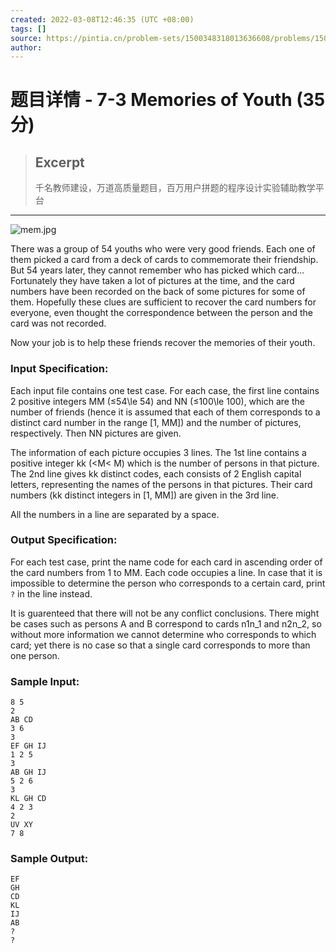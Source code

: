 ```yaml
---
created: 2022-03-08T12:46:35 (UTC +08:00)
tags: []
source: https://pintia.cn/problem-sets/1500348318013636608/problems/1500348383269396480
author: 
---
```


# 题目详情 - 7-3 Memories of Youth (35 分)

> ## Excerpt
> 千名教师建设，万道高质量题目，百万用户拼题的程序设计实验辅助教学平台

---
![mem.jpg](https://images.ptausercontent.com/c1ff10b4-f1ce-41f4-9c79-777d47916eea.jpg)

There was a group of 54 youths who were very good friends. Each one of them picked a card from a deck of cards to commemorate their friendship. But 54 years later, they cannot remember who has picked which card... Fortunately they have taken a lot of pictures at the time, and the card numbers have been recorded on the back of some pictures for some of them. Hopefully these clues are sufficient to recover the card numbers for everyone, even thought the correspondence between the person and the card was not recorded.

Now your job is to help these friends recover the memories of their youth.

### Input Specification:

Each input file contains one test case. For each case, the first line contains 2 positive integers MM (≤54\\le 54) and NN (≤100\\le 100), which are the number of friends (hence it is assumed that each of them corresponds to a distinct card number in the range \[1, MM\]) and the number of pictures, respectively. Then NN pictures are given.

The information of each picture occupies 3 lines. The 1st line contains a positive integer kk (<M< M) which is the number of persons in that picture. The 2nd line gives kk distinct codes, each consists of 2 English capital letters, representing the names of the persons in that pictures. Their card numbers (kk distinct integers in \[1, MM\]) are given in the 3rd line.

All the numbers in a line are separated by a space.

### Output Specification:

For each test case, print the name code for each card in ascending order of the card numbers from 1 to MM. Each code occupies a line. In case that it is impossible to determine the person who corresponds to a certain card, print `?` in the line instead.

It is guarenteed that there will not be any conflict conclusions. There might be cases such as persons A and B correspond to cards n1n\_1 and n2n\_2, so without more information we cannot determine who corresponds to which card; yet there is no case so that a single card corresponds to more than one person.

### Sample Input:

```
8 5
2
AB CD
3 6
3
EF GH IJ
1 2 5
3
AB GH IJ
5 2 6
3
KL GH CD
4 2 3
2
UV XY
7 8
```

### Sample Output:

```
EF
GH
CD
KL
IJ
AB
?
?
```
